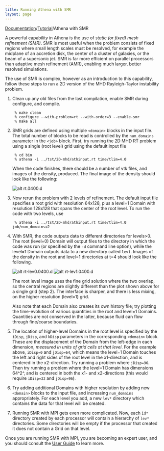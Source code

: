 ```yaml
---
title: Running Athena with SMR
layout: page
---
```


[Documentation]({{site.baseurl}}/AthenaDocs)/[Tutorial]({{site.baseurl}}/AthenaDocsTut)/Athena with SMR

A powerful capability in Athena is the use of *static (or fixed) mesh refinement (SMR)*.  SMR is most useful when the
problem consists of fixed regions where small length scales must be resolved, for example the midplane of an accretion disk,
the center of a cluster of galaxies, or the beam of a supersonic jet.  SMR is far more efficient on parallel processors than
adaptive mesh refinement (AMR), enabling much larger, better resolved simulations.

The use of SMR is complex, however as an introduction to this capability, follow these steps to run a 2D version of the
MHD Rayleigh-Taylor instability problem.

1. Clean up any old files from the last compilation, enable SMR during configure, and compile.

        % make clean
        % configure --with-problem=rt --with-order=3 --enable-smr
        % make all


2. SMR grids are defined using multiple `<domain>` blocks in the input file.  The total number of blocks to be
   read is controlled by the `num_domains` parameter in the `<job>` block.  First, try running the 2D MHD RT 
   problem using a single (root level) grid using the default input file

        % cd bin
        % athena -i ../tst/2D-mhd/athinput.rt time/tlim=4.0

    When the code finishes, there should be a number of vtk files, and images of the density, produced.  The final image of the
    density should look like the following:

    ![alt rt.0400.d]({{site.baseurl}}/images/rt.0400.d.png)

3. Now rerun the problem with 2 levels of refinement.  The default input file specifies a root grid with resolution
   64x128, plus a level=1 Domain with resolution 128x128 that spans the center of the root level.  To run the code with two
   levels, use

        % athena -i ../tst/2D-mhd/athinput.rt time/tlim=4.0 job/num_domains=2


4. With SMR, the code outputs data to different directories for levels>0.  The root (level=0) Domain will output files
   to the directory in which the code was run (or specified by the `-d` command line option), while the level=1 Domain
   outputs data to a new directory called `lev1`.  Images of the density in the root and level=1 directories at t=4 should look
   like the following.

    ![alt rt-lev0.0400.d]({{site.baseurl}}/images/rt-lev0.0400.d.png)
    ![alt rt-lev1.0400.d]({{site.baseurl}}/images/rt-lev1.0400.d.png)

    The root level image uses the fine grid solution where the two overlap, so the central regions are slightly different than the
    plot shown above for a single grid (step 2).  The interface is sharper, and there is less mixing, on the higher resolution (level=1) grid.

    Also note that each Domain also creates its own history file; try plotting the time-evolution of various quantities in the
    root and level=1 Domains.  Quantities are not conserved in the latter, because fluid can flow through fine/coarse boundaries.

5. The location of higher-level Domains in the root level is specified by the `iDisp`, `jDisp`, and `kDisp` parameters
   in the corresponding `<domain>` block.  These are the displacement of the Domain from the left-edge in each dimension,
   *measured in units of grid cells at that level*. For the example above, `iDisp=0` and `jDisp=64`, which means the level=1
   Domain touches the left and right sides of the root level in the x1-direction, and is centered in the x2-direction.  Try running
   a problem where `jDisp=96`.  Then try running a problem where the level=1 Domain has dimensions 64^2^, and is centered in both
   the x1- and x2-directions (this would require `iDisp=32` and `jDisp=96`).

6. Try adding additional Domains with higher resolution by adding new `<domain>` blocks to the input file, and
   increasing `num_domains` appropriately.  For each level you add, a new `lev*` directory which contains
   the data for that level will be created.

7. Running SMR with MPI gets even more complicated.  Now, each `id*` directory created by each processor will contain a
   hierarchy of `lev*` directories.  Some directories will be empty if the processor that created it does not contain a
   Grid on that level.

Once you are running SMR with MPI, you are becoming an expert user, and you should consult the [User Guide]({{site.baseurl}}/AthenaDocsUG) to learn more.
